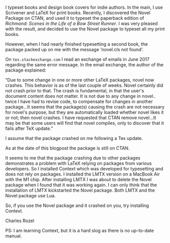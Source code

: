 I typeset books and design book covers for indie authors. In the main, I use Scrivener and LaTeX for print books. Recently, I discovered the Novel Package on CTAN, and used it to typeset the paperback edition of _Richmond: Scenes in the Life of a Bow Street Runner_. I was very pleased with the result, and decided to use the Novel package to typeset all my print books.

However, when I had nearly finished typesetting a second book, the package packed up on me with the message ‘novel.cls not found’.

On `tex.stackexchange.com` I read an exchange of emails in June 2017 regarding the same error message. In the email exchange, the author of the package explained:

“Due to some change in one or more other LaTeX packages, novel now crashes. This behavior is as of the last couple of weeks. Novel certainly did not crash prior to that. The crash is fundamental, in that the user's document content does not matter. It is not due to any change in novel.. twice I have had to revise code, to compensate for changes in another package…It seems that the package(s) causing the crash are not necessary for novel's purpose, but they are automatically loaded whether novel likes it or not; then novel crashes. I have requested that CTAN remove novel…It may be that some users will find that novel compiles, only to discover that it fails after TeX update.”

I assume that the package crashed on me following a Tex update.

As at the date of this blogpost the package is still on CTAN.

It seems to me that the package crashing due to other packages demonstrates a problem with LaTeX relying on packages from various developers. 
So I installed Context which was developed for typesetting and does not rely on packages. I installed the LMTX version on a MacBook Air with the M1 chip.
After installing LMTX I was about to delete the Novel package when I found that it was working again. I can only think that the installation of LMTX kickstarted the Novel package. Both LMTX and the Novel package use Lua.

So, if you use the Novel package and it crashed on you, try installing Context.

Charles Rozel

PS: I am learning Context, but it is a hard slog as there is no up-to-date manual.

